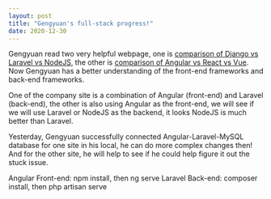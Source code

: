 ```yaml
---
layout: post
title: "Gengyuan's full-stack progress!"
date: 2020-12-30
---
```


Gengyuan read two very helpful webpage, one is [comparison of Django vs Laravel vs NodeJS](https://nimapinfotech.com/blog/django-vs-laravel-vs-nodejs/), the other is [comparison of Angular vs React vs Vue](https://www.codeinwp.com/blog/angular-vs-vue-vs-react/). Now Gengyuan has a better understanding of the front-end frameworks and back-end frameworks.

One of the company site is a combination of Angular (front-end) and Laravel (back-end), the other is also using Angular as the front-end, we will see if we will use Laravel or NodeJS as the backend, it looks NodeJS is much better than Laravel.

Yesterday, Gengyuan successfully connected Angular-Laravel-MySQL database for one site in his local, he can do more complex changes then! And for the other site, he will help to see if he could help figure it out the stuck issue.

Angular Front-end: npm install, then ng serve
Laravel Back-end: composer install, then php artisan serve